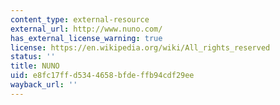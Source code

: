 ```yaml
---
content_type: external-resource
external_url: http://www.nuno.com/
has_external_license_warning: true
license: https://en.wikipedia.org/wiki/All_rights_reserved
status: ''
title: NUNO
uid: e8fc17ff-d534-4658-bfde-ffb94cdf29ee
wayback_url: ''
---
```

